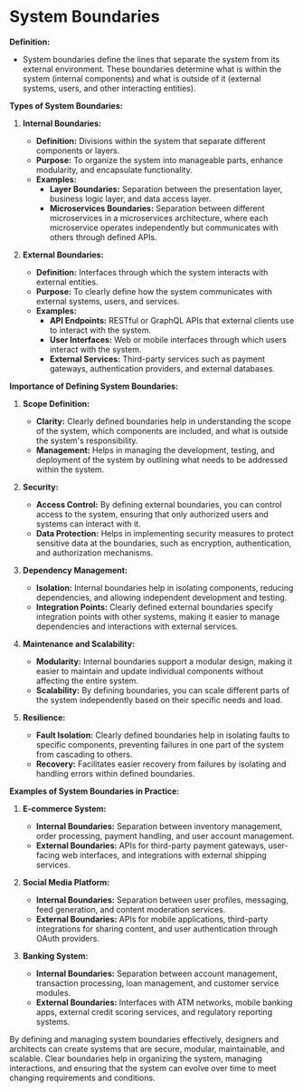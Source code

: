 # System Boundaries

**Definition:**
- System boundaries define the lines that separate the system from its external environment. These boundaries determine what is within the system (internal components) and what is outside of it (external systems, users, and other interacting entities).

**Types of System Boundaries:**

1. **Internal Boundaries:**
   - **Definition:** Divisions within the system that separate different components or layers.
   - **Purpose:** To organize the system into manageable parts, enhance modularity, and encapsulate functionality.
   - **Examples:**
     - **Layer Boundaries:** Separation between the presentation layer, business logic layer, and data access layer.
     - **Microservices Boundaries:** Separation between different microservices in a microservices architecture, where each microservice operates independently but communicates with others through defined APIs.

2. **External Boundaries:**
   - **Definition:** Interfaces through which the system interacts with external entities.
   - **Purpose:** To clearly define how the system communicates with external systems, users, and services.
   - **Examples:**
     - **API Endpoints:** RESTful or GraphQL APIs that external clients use to interact with the system.
     - **User Interfaces:** Web or mobile interfaces through which users interact with the system.
     - **External Services:** Third-party services such as payment gateways, authentication providers, and external databases.

**Importance of Defining System Boundaries:**

1. **Scope Definition:**
   - **Clarity:** Clearly defined boundaries help in understanding the scope of the system, which components are included, and what is outside the system's responsibility.
   - **Management:** Helps in managing the development, testing, and deployment of the system by outlining what needs to be addressed within the system.

2. **Security:**
   - **Access Control:** By defining external boundaries, you can control access to the system, ensuring that only authorized users and systems can interact with it.
   - **Data Protection:** Helps in implementing security measures to protect sensitive data at the boundaries, such as encryption, authentication, and authorization mechanisms.

3. **Dependency Management:**
   - **Isolation:** Internal boundaries help in isolating components, reducing dependencies, and allowing independent development and testing.
   - **Integration Points:** Clearly defined external boundaries specify integration points with other systems, making it easier to manage dependencies and interactions with external services.

4. **Maintenance and Scalability:**
   - **Modularity:** Internal boundaries support a modular design, making it easier to maintain and update individual components without affecting the entire system.
   - **Scalability:** By defining boundaries, you can scale different parts of the system independently based on their specific needs and load.

5. **Resilience:**
   - **Fault Isolation:** Clearly defined boundaries help in isolating faults to specific components, preventing failures in one part of the system from cascading to others.
   - **Recovery:** Facilitates easier recovery from failures by isolating and handling errors within defined boundaries.

**Examples of System Boundaries in Practice:**

1. **E-commerce System:**
   - **Internal Boundaries:** Separation between inventory management, order processing, payment handling, and user account management.
   - **External Boundaries:** APIs for third-party payment gateways, user-facing web interfaces, and integrations with external shipping services.

2. **Social Media Platform:**
   - **Internal Boundaries:** Separation between user profiles, messaging, feed generation, and content moderation services.
   - **External Boundaries:** APIs for mobile applications, third-party integrations for sharing content, and user authentication through OAuth providers.

3. **Banking System:**
   - **Internal Boundaries:** Separation between account management, transaction processing, loan management, and customer service modules.
   - **External Boundaries:** Interfaces with ATM networks, mobile banking apps, external credit scoring services, and regulatory reporting systems.

By defining and managing system boundaries effectively, designers and architects can create systems that are secure, modular, maintainable, and scalable. Clear boundaries help in organizing the system, managing interactions, and ensuring that the system can evolve over time to meet changing requirements and conditions.